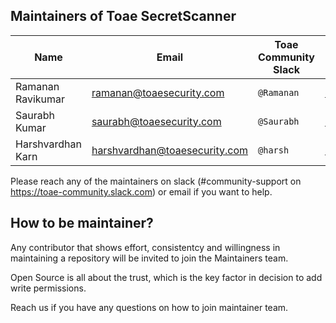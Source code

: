 ## Maintainers of Toae SecretScanner

| Name              | Email                     | Toae Community Slack | GitHub                                               | Company   |
|-------------------|---------------------------|---------------------------|------------------------------------------------------|-----------|
| Ramanan Ravikumar | ramanan@toaesecurity.com      | `@Ramanan`                | [@ramanan-ravi](https://github.com/ramanan-ravi)     | Toae |
| Saurabh Kumar     | saurabh@toaesecurity.com      | `@Saurabh`                | [@saurabh2253](https://github.com/saurabh2253)       | Toae |
| Harshvardhan Karn | harshvardhan@toaesecurity.com | `@harsh`                  | [@ibreakthecloud](https://github.com/ibreakthecloud) | Toae |               |                      |                           |                                                   |           |

Please reach any of the maintainers on slack (#community-support on https://toae-community.slack.com) or email if you want to help.

## How to be maintainer?

Any contributor that shows effort, consistentcy and willingness in maintaining a repository will be invited to join the Maintainers team.

Open Source is all about the trust, which is the key factor in decision to add write permissions.

Reach us if you have any questions on how to join maintainer team.
